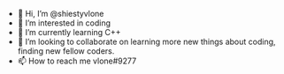 - 👋 Hi, I’m @shiestyvlone 
- 👀 I’m interested in coding
- 🌱 I’m currently learning C++
- 💞️ I’m looking to collaborate on learning more new things about coding, finding new fellow coders.
- 📫 How to reach me vlone#9277
<!---
shiestyvlone/shiestyvlone is a ✨ special ✨ repository because its `README.md` (this file) appears on your GitHub profile.
You can click the Preview link to take a look at your changes.
--->
